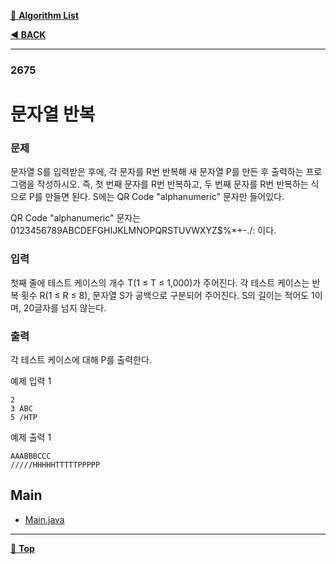 [:file_folder: **Algorithm List**](https://github.com/dlalstj0213/Study.Algorithm_Java)

[:arrow_backward: **BACK**](../)

---

### 2675

# 문자열 반복

### 문제

문자열 S를 입력받은 후에, 각 문자를 R번 반복해 새 문자열 P를 만든 후 출력하는 프로그램을 작성하시오. 즉, 첫 번째 문자를 R번 반복하고, 두 번째 문자를 R번 반복하는 식으로 P를 만들면 된다. S에는 QR Code "alphanumeric" 문자만 들어있다.

QR Code "alphanumeric" 문자는 0123456789ABCDEFGHIJKLMNOPQRSTUVWXYZ\$%*+-./: 이다.

### 입력

첫째 줄에 테스트 케이스의 개수 T(1 ≤ T ≤ 1,000)가 주어진다. 각 테스트 케이스는 반복 횟수 R(1 ≤ R ≤ 8), 문자열 S가 공백으로 구분되어 주어진다. S의 길이는 적어도 1이며, 20글자를 넘지 않는다. 

### 출력

각 테스트 케이스에 대해 P를 출력한다.

예제 입력 1 
```
2
3 ABC
5 /HTP
```
예제 출력 1 
```
AAABBBCCC
/////HHHHHTTTTTPPPPP
```

## Main

- [Main.java](./Main.java)

---

[:arrow_up_small: **Top**](#)